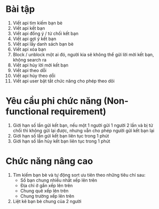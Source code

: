 # Bài tập

1. Viết api tìm kiếm bạn bè
2. Viết api kết bạn
3. Viết api đồng ý / từ chối kết bạn
4. Viết api gợi ý kết bạn
5. Viết api lấy danh sách bạn bè
6. Viết api xóa bạn
7. Block / unblock một ai đó, người kia sẽ không thể gửi lời mời kết bạn, không search ra
8. Viết api hủy lời mời kết bạn
9. Viết api theo dỗi
10. Viết api hủy theo dỗi
11. Viết api user bật tắt chức năng cho phép theo dõi

# Yêu cầu phi chức năng (Non-functional requirement)

1. Giới hạn số lần gửi kết bạn, nếu một 1 người gửi 1 người 2 lần và bị từ chối thì không gửi lại được, nhưng vẫn cho phép người gửi kết bạn lại
2. Giới hạn số lần gửi kết bạn liên tục trong 1 phút
3. Giới hạn số lần hủy kết bạn liên tục trong 1 phút

# Chức năng nâng cao


1. Tìm kiếm bạn bè và tự động sort ưu tiên theo những tiêu chí sau:
   - Số bạn chung nhiều nhất xếp lên trên
   - Địa chỉ ở gần xếp lên trên
   - Chung quê xếp lên trên
   - Chung trường xếp lên trên
2. Liệt kê bạn bè chung của 2 người
